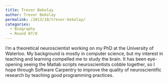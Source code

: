 ```yaml
---
title: Trevor Bekolay
author: Trevor Bekolay
permalink: /2013/10/trevor-bekolay/
categories:
  - Biography
  - Round 07/0
---
```

I&#8217;m a theoretical neuroscientist working on my PhD at the University of Waterloo. My background is mostly in computer science, but my interest in teaching and learning compelled me to study the brain. It has been eye-opening seeing the Matlab scripts neuroscientists cobble together, so I hope through Software Carpentry to improve the quality of neuroscientific research by teaching good programming practices.
